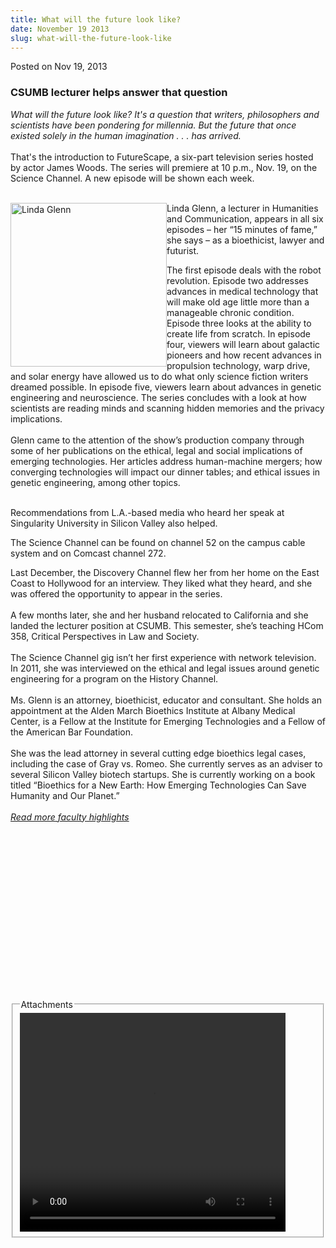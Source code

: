 ```yaml
---
title: What will the future look like?
date: November 19 2013
slug: what-will-the-future-look-like
---
```


 



<span class="date">Posted on Nov 19, 2013    </span>
<h3>CSUMB lecturer helps answer that question</h3>
<p><em>What will the future look like?&#xA0;It&apos;s a question that
writers, philosophers and scientists have been pondering for
millennia. But the future that once existed solely in the human
imagination . . . has arrived.</em><br>
<br>
That&apos;s the introduction to FutureScape, a six-part television
series hosted by actor James Woods. The series will premiere at 10
p.m., Nov. 19, on the Science Channel. A new episode will be shown
each week.</br></br></p>
<p><img alt="Linda Glenn" src="https://news.csumb.edu/sites/default/files/65/attachments/news/images/linda-macdonald-glenn_for_web.jpg" style="float:left; width:250px; height:262px">Linda Glenn, a
lecturer in Humanities and Communication, appears in all six
episodes &#x2013; her &#x201C;15 minutes of fame,&#x201D; she says &#x2013; as a bioethicist,
lawyer and futurist.</img></p>
<p>The first episode deals with the robot revolution. Episode two
addresses advances in medical technology that will make old age
little more than a manageable chronic condition. Episode three
looks at the ability to create life from scratch. In episode four,
viewers will learn about galactic pioneers and how recent advances
in propulsion technology, warp drive, and solar energy have allowed
us to do what only science fiction writers dreamed possible. In
episode five, viewers learn about advances in genetic engineering
and neuroscience. The series concludes with a look at how
scientists are reading minds and scanning hidden memories and the
privacy implications.<br>
<br>
Glenn came to the attention of the show&#x2019;s production company
through some of her publications on the ethical, legal and social
implications of emerging technologies. Her articles address
human-machine mergers; how converging technologies will impact our
dinner tables; and ethical issues in genetic engineering, among
other topics.</br></br></p>
<p>Recommendations from L.A.-based media who heard her speak at
Singularity University in Silicon Valley also helped.</p>
<p class="pullquote">The Science Channel can be found on channel 52
on the campus cable system and on Comcast channel 272.</p>
<p>Last December, the Discovery Channel flew her from her home on
the East Coast to Hollywood for an interview. They liked what they
heard, and she was offered the opportunity to appear in the
series.<br>
<br>
A few months later, she and her husband relocated to California and
she landed the lecturer position at CSUMB. This semester, she&#x2019;s
teaching HCom 358, Critical Perspectives in Law and Society.<br>
<br>
The Science Channel gig isn&#x2019;t her first experience with network
television. In 2011, she was interviewed on the ethical and legal
issues around genetic engineering for a program on the History
Channel.<br>
<br>
Ms. Glenn is an attorney, bioethicist, educator and consultant. She
holds an appointment at the Alden March Bioethics Institute at
Albany Medical Center, is a Fellow at the Institute for Emerging
Technologies and a Fellow of the American Bar Foundation.<br>
<br>
She was the lead attorney in several cutting edge bioethics legal
cases, including the case of Gray vs. Romeo. She currently serves
as an adviser to several Silicon Valley biotech startups. She is
currently working on a book titled &#x201C;Bioethics for a New Earth: How
Emerging Technologies Can Save Humanity and Our Planet.&#x201D;<br>
<br>
<em><a href="../../jan/31/faculty-highlights.html" rel="nofollow">Read more faculty highlights</a></em><br>
<br>
&#xA0;</br></br></br></br></br></br></br></br></br></br></br></br></p>
<p><br>
&#xA0;</br></p>
<fieldset class="fieldgroup group-attachments">
<legend>Attachments</legend>
<div class="field field-type-emvideo field-field-attach-video">
<div class="field-items">
<div class="field-item odd">
<div class="emvideo emvideo-video emvideo-youtube">
<div class="emfield-emvideo emfield-emvideo-youtube">
<div id="emvideo-youtube-flash-wrapper-1">
<!--<object type="application/x-shockwave-flash" height="350" width="425" data="https://www.youtube.com/v/HiwjXGjbPD4&amp;rel=0&amp;enablejsapi=1&amp;playerapiid=ytplayer&amp;fs=1" id="emvideo-youtube-flash-1">
          <param name="movie" value="https://www.youtube.com/v/HiwjXGjbPD4&amp;rel=0&amp;enablejsapi=1&amp;playerapiid=ytplayer&amp;fs=1" />
          <param name="allowScriptAccess" value="sameDomain"/>
          <param name="quality" value="best"/>
          <param name="allowFullScreen" value="true"/>
          <param name="bgcolor" value="#FFFFFF"/>
          <param name="scale" value="noScale"/>
          <param name="salign" value="TL"/>
          <param name="FlashVars" value="playerMode=embedded" />
          <param name="wmode" value="transparent" />
        </object>-->
<video controls="" width="425" height="350">
<source src="https://r14---sn-o097znez.googlevideo.com/videoplayback?ip=198.189.249.65&amp;key=yt5&amp;signature=BE01332B85822EF243FE3B02D1EFEA35ADE44FED.01C71BCB127F3F429318E2B54D165E502E8BFFD6&amp;upn=WhiZa8OOUFI&amp;dur=30.139&amp;id=o-ANRlX2eZs05TO-DvFw1dPB6wqa_uUup1_Y_Slcrvk_ag&amp;itag=18&amp;pl=23&amp;mt=1422316805&amp;ratebypass=yes&amp;fexp=900718,907263,916104,923368,927622,929821,930676,936121,9406392,941004,943917,947225,948124,952302,952605,952901,955301,957103,957105,957201,959701&amp;ms=au&amp;expire=1422338440&amp;mv=m&amp;source=youtube&amp;mm=31&amp;sparams=dur,id,initcwndbps,ip,ipbits,itag,mm,ms,mv,pl,ratebypass,source,upn,expire&amp;sver=3&amp;ipbits=0&amp;initcwndbps=4486250&amp;name=HiwjXGjbPD4" type="video/mp4"/></video></div>
</div>
</div>
</div>
</div>
</div>
</fieldset>





```
